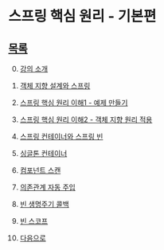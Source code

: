 # 스프링 핵심 원리 - 기본편

## [목록]()

0. [강의 소개]()

1. [객체 지향 설계와 스프링]()

2. [스프링 핵심 원리 이해1 - 예제 만들기]()

3. [스프링 핵심 원리 이해2 - 객체 지향 원리 적용]()
  
4. [스프링 컨테이너와 스프링 빈]()

5. [싱글톤 컨테이너]()

6. [컴포넌트 스캔]()

7. [의존관계 자동 주입]()
   
8. [빈 생명주기 콜백]()

9. [빈 스코프]()

10. [다음으로]()
